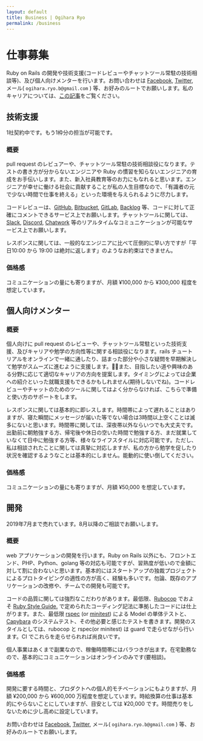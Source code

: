 ```yaml
---
layout: default
title: Business | Ogihara Ryo
permalink: /business
---
```


# 仕事募集

Ruby on Rails の開発や技術支援(コードレビューやチャットツール常駐の技術相談等)、及び個人向けメンターを行います。お問い合わせは [Facebook](https://www.facebook.com/ryo.ogihara.5), [Twitter](https://twitter.com/OgiharaRyo), メール( `ogihara.ryo.b@gmail.com` ) 等、お好みのルートでお願いします。私のキャリアについては、[この記事](http://localhost:4000/career-path)をご覧ください。

## 技術支援

1社契約中です。もう1枠分の担当が可能です。

### 概要

pull request のレビュアーや、チャットツール常駐の技術相談役になります。テストの書き方が分からないエンジニアや Ruby の慣習を知らないエンジニアの育成をお手伝いします。また、新入社員教育等のお力にもなれると思います。エンジニアが幸せに働ける社会に貢献することが私の人生目標なので、「有識者の元で少ない時間で仕事を終える」といった環境を与えられるように尽力します。

コードレビューは、[GitHub](https://github.com), [Bitbucket](https://bitbucket.org), [GitLab](https://gitlab.com), [Backlog](https://backlog.com/) 等、コードに対して正確にコメントできるサービス上でお願いします。チャットツールに関しては、[Slack](https://slack.com), [Discord](https://discordapp.com/), [Chatwork](https://go.chatwork.com/ja/) 等のリアルタイムなコミュニケーションが可能なサービス上でお願いします。

レスポンスに関しては、一般的なエンジニアに比べて圧倒的に早い方ですが「平日10:00 から 19:00 は絶対に返します」のようなお約束はできません。

### 価格感

コミュニケーションの量にも寄りますが、月額 ¥100,000 から ¥300,000 程度を想定しています。

## 個人向けメンター

### 概要

個人向けに pull request のレビューや、チャットツール常駐といった技術支援、及びキャリアや勉学の方向性等に関する相談役になります。rails チュートリアルをオンラインで一緒に通したり、詰まった部分や小さな疑問を早期解決して勉学がスムーズに進むように支援します。また、目指したい道や興味のある分野に応じて適切なキャリアの方向を提案します。タイミングによっては企業への紹介といった就職支援もできるかもしれません(期待しないでね)。コードレビューやチャットのためのツールに関してはよく分からなければ、こちらで準備と使い方のサポートをします。

レスポンスに関しては基本的に即レスします。時間帯によって遅れることはありますが、寝た瞬間にメッセージが届いた等でない場合は3時間以上空くことは滅多にないと思います。時間帯に関しては、深夜帯以外ならいつでも大丈夫です。出勤前に朝勉強する方、帰宅後や休日の空いた時間で勉強する方、まだ就業していなくて日中に勉強する方等、様々なライフスタイルに対応可能です。ただし、私は相談されたことに関しては真摯に対応しますが、私の方から勉学を促したり状況を確認するようなことは基本的にしません。能動的に使い倒してください。

### 価格感

コミュニケーションの量にも寄りますが、月額 ¥50,000 を想定しています。

## 開発

2019年7月まで売れています。8月以降のご相談でお願いします。

### 概要

web アプリケーションの開発を行います。Ruby on Rails 以外にも、フロントエンド、PHP、Python、golang 等の対応も可能ですが、習熟度が低いので金額に対して割に合わないと思います。基本的にはスタートアップの独裁プロジェクトによるプロトタイピングの適性の方が高く、経験も多いです。勿論、既存のアプリケーションの改修や、チームでの開発も可能です。

コードの品質に関しては強烈なこだわりがあります。最低限、[Rubocop](https://github.com/rubocop-hq/rubocop) でおよそ [Ruby Style Guide.](https://github.com/rubocop-hq/ruby-style-guide) で定められたコーディング記法に準拠したコードには仕上がります。また、最低限 [rspec](http://rspec.info) (or [minitest](https://github.com/seattlerb/minitest)) による Model の単体テストと、[Capybara](https://github.com/teamcapybara/capybara) のシステムテスト、その他必要と感じたテストを書きます。開発のスタイルとしては、rubocop と rspec(or minitest) は guard で走らせながら行います。CI でこれらを走らせられれば尚良いです。

個人事業はあくまで副業なので、稼働時間帯にはバラつきが出ます。在宅勤務なので、基本的にコミュニケーションはオンラインのみです(要相談)。

### 価格感

開発に要する時間と、プロダクトへの個人的モチベーションにもよりますが、月額 ¥200,000 から ¥600,000 万程度を想定しています。時給換算の仕事は基本的にやらないことにしていますが、目安としては ¥20,000 です。時間売りをしないために少し高めに設定しています。

お問い合わせは [Facebook](https://www.facebook.com/ryo.ogihara.5), [Twitter](https://twitter.com/OgiharaRyo), メール( `ogihara.ryo.b@gmail.com` ) 等、お好みのルートでお願いします。
